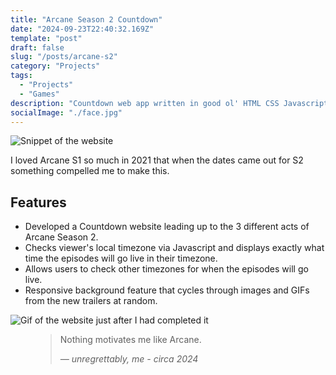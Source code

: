 ```yaml
---
title: "Arcane Season 2 Countdown"
date: "2024-09-23T22:40:32.169Z"
template: "post"
draft: false
slug: "/posts/arcane-s2"
category: "Projects"
tags:
  - "Projects"
  - "Games"
description: "Countdown web app written in good ol' HTML CSS Javascript: I loved Arcane S1 so much in 2021 that when the dates came out for S2 something compelled me to make this."
socialImage: "./face.jpg"
---
```


![Snippet of the website](/face.jpg)

I loved Arcane S1 so much in 2021 that when the dates came out for S2 something compelled me to make this.

## Features
- Developed a Countdown website leading up to the 3 different acts of Arcane Season 2.
- Checks viewer's local timezone via Javascript and displays exactly what time the episodes will go live in their timezone.
- Allows users to check other timezones for when the episodes will go live.
- Responsive background feature that cycles through images and GIFs from the new trailers at random.

![Gif of the website just after I had completed it](/moving.gif)

<figure>
	<blockquote>
		<p>Nothing motivates me like Arcane.</p>
		<footer>
			<cite>— unregrettably, me - circa 2024</cite>
		</footer>
	</blockquote>
</figure>